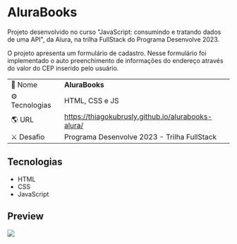 # AluraBooks
<p>Projeto desenvolvido no curso "JavaScript: consumindo e tratando dados de uma API", da Alura, na trilha FullStack do Programa Desenvolve 2023.</p>

<p>O projeto apresenta um formulário de cadastro. Nesse formulário foi implementado o auto preenchimento de informações do endereço através do valor do CEP inserido pelo usuário.</p>


|||
| -------------  | --- |
| :bookmark: Nome        | **AluraBooks**
| :gear: Tecnologias | HTML, CSS e JS
| :earth_americas: URL         | https://thiagokubrusly.github.io/alurabooks-alura/
| :crossed_swords: Desafio     | Programa Desenvolve 2023 - Trilha FullStack

## Tecnologias

- HTML
- CSS 
- JavaScript

## Preview

![](https://github.com/thiagokubrusly/alurabooks-alura/blob/main/preview-alurabooks.gif?raw=true)
